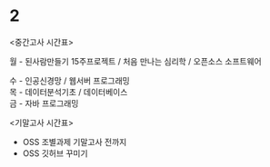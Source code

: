 # 2
<중간고사 시간표> <br>

월 - 된사람만들기 15주프로젝트 / 처음 만나는 심리학 / 오픈소스 소프트웨어 <br>

수 - 인공신경망 / 웹서버 프로그래밍 <br>
목 - 데이터분석기초 / 데이터베이스 <br>
금 - 자바 프로그래밍 <br>

<기말고사 시간표> <br>

- OSS 조별과제 기말고사 전까지 <br>
- OSS 깃허브 꾸미기 <br>
